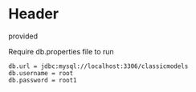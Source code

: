 
# Header
provided

Require db.properties file to run
```
db.url = jdbc:mysql://localhost:3306/classicmodels
db.username = root
db.password = root1
```